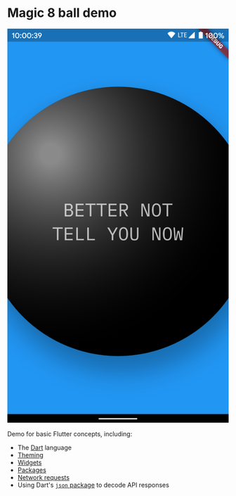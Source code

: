 # Magic 8 ball demo

![Demo screenshot](./screenshots/demo.png)

Demo for basic Flutter concepts, including:
- The [Dart](https://flutter.dev/docs/resources/bootstrap-into-dart) language
- [Theming](https://flutter.dev/docs/cookbook/design/themes)
- [Widgets](https://flutter.dev/docs/development/ui/widgets-intro)
- [Packages](https://flutter.dev/docs/development/packages-and-plugins/using-packages)
- [Network requests](https://flutter.dev/docs/cookbook/networking/fetch-data)
- Using Dart's [`json` package](https://dart.dev/guides/json) to decode API responses
